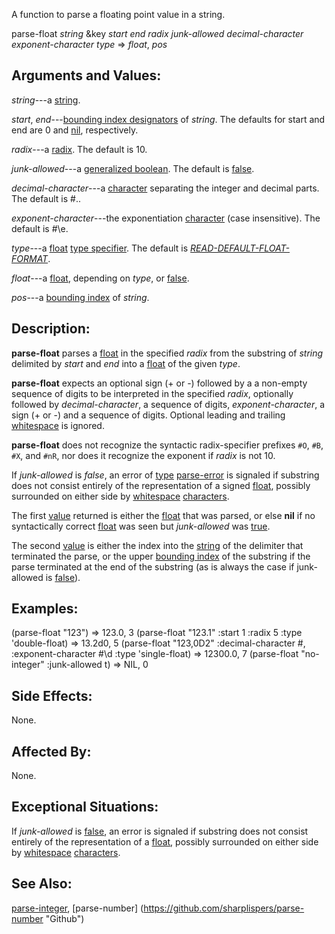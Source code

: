A function to parse a floating point value in a string.

parse-float _string_ &key _start_ _end_ _radix_ _junk-allowed_ _decimal-character_ _exponent-character_ _type_ => _float_, _pos_

Arguments and Values:
---------------------

_string_---a [string](http://www.lispworks.com/documentation/HyperSpec/Body/26_glo_s.htm#string "CLHS").

_start_, _end_---[bounding index designators](http://www.lispworks.com/documentation/HyperSpec/Body/26_glo_b.htm#bounding_index_designator "CLHS") of _string_. The defaults for start and end are 0 and [nil](http://www.lispworks.com/documentation/HyperSpec/Body/a_nil.htm#nil "CLHS"), respectively.

_radix_---a [radix](http://www.lispworks.com/documentation/HyperSpec/Body/26_glo_r.htm#radix "CLHS"). The default is 10.

_junk-allowed_---a [generalized boolean](http://www.lispworks.com/documentation/HyperSpec/Body/26_glo_g.htm#generalized_boolean "CLHS"). The default is [false](http://www.lispworks.com/documentation/HyperSpec/Body/26_glo_f.htm#false "CLHS").

_decimal-character_---a [character](http://www.lispworks.com/documentation/HyperSpec/Body/26_glo_c.htm#character "CLHS") separating the integer and decimal parts. The default is #\..

_exponent-character_---the exponentiation [character](http://www.lispworks.com/documentation/HyperSpec/Body/26_glo_c.htm#character "CLHS") (case insensitive). The default is #\e.

_type_---a [float](http://www.lispworks.com/documentation/HyperSpec/Body/t_float.htm#float "CLHS") [type specifier](http://www.lispworks.com/documentation/HyperSpec/Body/26_glo_t.htm#type_specifier "CLHS"). The default is [*READ-DEFAULT-FLOAT-FORMAT*](http://www.lispworks.com/documentation/HyperSpec/Body/v_rd_def.htm "CLHS").

_float_---a [float](http://www.lispworks.com/documentation/HyperSpec/Body/t_float.htm#float "CLHS"), depending on _type_, or [false](http://www.lispworks.com/documentation/HyperSpec/Body/26_glo_f.htm#false "CLHS").

_pos_---a [bounding index](http://www.lispworks.com/documentation/HyperSpec/Body/26_glo_b.htm#bounding_index "CLHS") of _string_.

Description:
------------

**parse-float** parses a [float](http://www.lispworks.com/documentation/HyperSpec/Body/t_float.htm#float "CLHS") in the specified _radix_ from the substring of _string_ delimited by _start_ and _end_ into a [float](http://www.lispworks.com/documentation/HyperSpec/Body/t_float.htm#float "CLHS") of the given _type_.

**parse-float** expects an optional sign (+ or -) followed by a a non-empty sequence of digits to be interpreted in the specified _radix_, optionally followed by _decimal-character_, a sequence of digits, _exponent-character_, a sign (+ or -) and a sequence of digits. Optional leading and trailing [whitespace](http://www.lispworks.com/documentation/HyperSpec/Body/26_glo_w.htm#whitespace "CLHS") is ignored.

**parse-float** does not recognize the syntactic radix-specifier prefixes `#O`, `#B`, `#X`, and `#nR`, nor does it recognize the exponent if _radix_ is not 10. 

If _junk-allowed_ is _false_, an error of [type](http://www.lispworks.com/documentation/HyperSpec/Body/26_glo_t.htm#type "CLHS") [parse-error](http://www.lispworks.com/documentation/HyperSpec/Body/e_parse_.htm#parse-error "CLHS") is signaled if substring does not consist entirely of the representation of a signed [float](http://www.lispworks.com/documentation/HyperSpec/Body/t_float.htm#float "CLHS"), possibly surrounded on either side by [whitespace](http://www.lispworks.com/documentation/HyperSpec/Body/26_glo_w.htm#whitespace "CLHS") [characters](http://www.lispworks.com/documentation/HyperSpec/Body/26_glo_c.htm#character "CLHS").

The first [value](http://www.lispworks.com/documentation/HyperSpec/Body/26_glo_v.htm#value "CLHS") returned is either the [float](http://www.lispworks.com/documentation/HyperSpec/Body/t_float.htm#float "CLHS") that was parsed, or else **nil** if no syntactically correct [float](http://www.lispworks.com/documentation/HyperSpec/Body/t_float.htm#float "CLHS") was seen but _junk-allowed_ was [true](http://www.lispworks.com/documentation/HyperSpec/Body/26_glo_t.htm#true "CLHS").

The second [value](http://www.lispworks.com/documentation/HyperSpec/Body/26_glo_v.htm#value "CLHS") is either the index into the [string](http://www.lispworks.com/documentation/HyperSpec/Body/26_glo_s.htm#string "CLHS") of the delimiter that terminated the parse, or the upper [bounding index](http://www.lispworks.com/documentation/HyperSpec/Body/26_glo_b.htm#bounding_index "CLHS") of the substring if the parse terminated at the end of the substring (as is always the case if junk-allowed is [false](http://www.lispworks.com/documentation/HyperSpec/Body/26_glo_f.htm#false "CLHS")).

Examples:
---------

 (parse-float "123") =>  123.0, 3
 (parse-float "123.1" :start 1 :radix 5 :type 'double-float) =>  13.2d0, 5
 (parse-float "123,0D2" :decimal-character #\, :exponent-character #\d :type 'single-float) =>  12300.0, 7
 (parse-float "no-integer" :junk-allowed t) =>  NIL, 0

Side Effects:
-------------

None.

Affected By:
------------

None.

Exceptional Situations:
-----------------------

If _junk-allowed_ is [false](http://www.lispworks.com/documentation/HyperSpec/Body/26_glo_f.htm#false "CLHS"), an error is signaled if substring does not consist entirely of the representation of a [float](http://www.lispworks.com/documentation/HyperSpec/Body/t_float.htm#float "CLHS"), possibly surrounded on either side by [whitespace](http://www.lispworks.com/documentation/HyperSpec/Body/26_glo_w.htm#whitespace "CLHS") [characters](http://www.lispworks.com/documentation/HyperSpec/Body/26_glo_c.htm#character "CLHS").

See Also:
---------

[parse-integer](http://www.lispworks.com/documentation/HyperSpec/Body/f_parse_.htm "CLHS"), [parse-number] (https://github.com/sharplispers/parse-number "Github")
